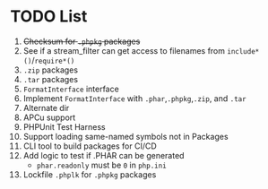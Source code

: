 # TODO List
 
1. ~~Checksum for `.phpkg` packages~~
2. See if a stream_filter can get access to filenames from `include*()`/`require*()`
3. `.zip` packages
4. `.tar` packages
5. `FormatInterface` interface
6. Implement `FormatInterface` with `.phar`,`.phpkg`,`.zip`, and `.tar`  
7. Alternate dir
8. APCu support
9. PHPUnit Test Harness
10. Support loading same-named symbols not in Packages
11. CLI tool to build packages for CI/CD
12. Add logic to test if .PHAR can be generated 
    - `phar.readonly` must be `0` in `php.ini`
13. Lockfile `.phplk` for `.phpkg` packages
